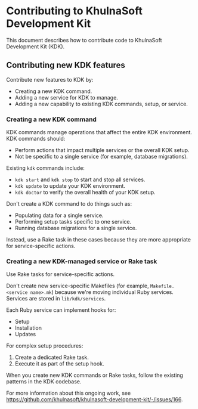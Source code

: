 # Contributing to KhulnaSoft Development Kit

This document describes how to contribute code to KhulnaSoft Development Kit (KDK).

## Contributing new KDK features

Contribute new features to KDK by:

- Creating a new KDK command.
- Adding a new service for KDK to manage.
- Adding a new capability to existing KDK commands, setup, or service.

### Creating a new KDK command

KDK commands manage operations that affect the entire KDK environment. KDK commands should:

- Perform actions that impact multiple services or the overall KDK setup.
- Not be specific to a single service (for example, database migrations).

Existing `kdk` commands include:

- `kdk start` and `kdk stop` to start and stop all services.
- `kdk update` to update your KDK environment.
- `kdk doctor` to verify the overall health of your KDK setup.

Don't create a KDK command to do things such as:

- Populating data for a single service.
- Performing setup tasks specific to one service.
- Running database migrations for a single service.

Instead, use a Rake task in these cases because they are more appropriate for service-specific actions.

### Creating a new KDK-managed service or Rake task

Use Rake tasks for service-specific actions.

Don't create new service-specific Makefiles (for example, `Makefile.<service name>.mk`) because we're moving individual
Ruby services. Services are stored in `lib/kdk/services`.

Each Ruby service can implement hooks for:

- Setup
- Installation
- Updates

For complex setup procedures:

1. Create a dedicated Rake task.
1. Execute it as part of the setup hook.

When you create new KDK commands or Rake tasks, follow the existing patterns in the KDK codebase.

For more information about this ongoing work, see <https://github.com/khulnasoft/khulnasoft-development-kit/-/issues/166>.
